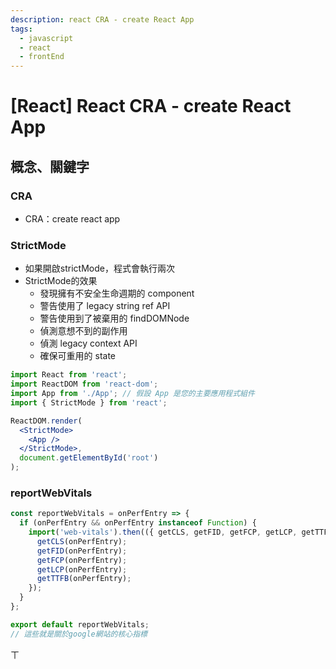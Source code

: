 ```yaml
---
description: react CRA - create React App
tags:
  - javascript
  - react
  - frontEnd
---
```

# [React] React CRA - create React App
## 概念、關鍵字
### CRA
* CRA：create react app

### StrictMode
* 如果開啟strictMode，程式會執行兩次
* StrictMode的效果
  * 發現擁有不安全生命週期的 component
  * 警告使用了 legacy string ref API
  * 警告使用到了被棄用的 findDOMNode
  * 偵測意想不到的副作用
  * 偵測 legacy context API
  * 確保可重用的 state
```jsx
import React from 'react';
import ReactDOM from 'react-dom';
import App from './App'; // 假設 App 是您的主要應用程式組件
import { StrictMode } from 'react';

ReactDOM.render(
  <StrictMode>
    <App />
  </StrictMode>,
  document.getElementById('root')
);

```

### reportWebVitals
```js
const reportWebVitals = onPerfEntry => {
  if (onPerfEntry && onPerfEntry instanceof Function) {
    import('web-vitals').then(({ getCLS, getFID, getFCP, getLCP, getTTFB }) => {
      getCLS(onPerfEntry);
      getFID(onPerfEntry);
      getFCP(onPerfEntry);
      getLCP(onPerfEntry);
      getTTFB(onPerfEntry);
    });
  }
};

export default reportWebVitals;
// 這些就是關於google網站的核心指標
```











ㄒ
